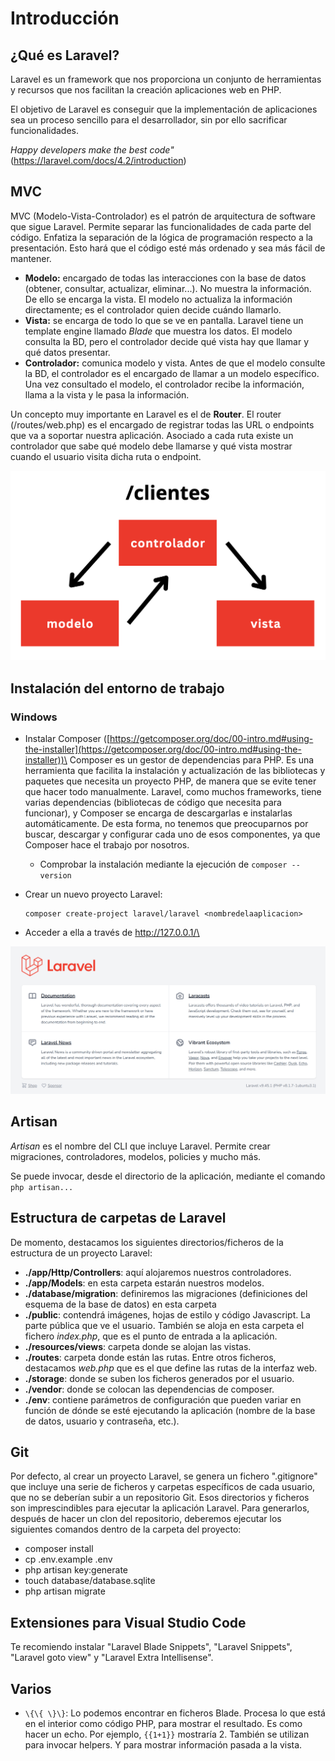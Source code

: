 # Introducción

## ¿Qué es Laravel?

Laravel es un framework que nos proporciona un conjunto de herramientas y recursos que nos facilitan la creación aplicaciones web en PHP.

El objetivo de Laravel es conseguir que la implementación de aplicaciones sea un proceso sencillo para el desarrollador, sin por ello sacrificar funcionalidades.

_Happy developers make the best code"_ (https://laravel.com/docs/4.2/introduction)

## MVC

MVC (Modelo-Vista-Controlador) es el patrón de arquitectura de software que sigue Laravel. Permite separar las funcionalidades de cada parte del código. Enfatiza la separación de la lógica de programación respecto a la presentación. Esto hará que el código esté más ordenado y sea más fácil de mantener.

* **Modelo:** encargado de todas las interacciones con la base de datos (obtener, consultar, actualizar, eliminar...). No muestra la información. De ello se encarga la vista. El modelo no actualiza la información directamente; es el controlador quien decide cuándo llamarlo.
* **Vista:** se encarga de todo lo que se ve en pantalla. Laravel tiene un template engine llamado _Blade_ que muestra los datos. El modelo consulta la BD, pero el controlador decide qué vista hay que llamar y qué datos presentar.
* **Controlador:** comunica modelo y vista. Antes de que el modelo consulte la BD, el controlador es el encargado de llamar a un modelo específico. Una vez consultado el modelo, el controlador recibe la información, llama a la vista y le pasa la información.

Un concepto muy importante en Laravel es el de **Router**. El router (/routes/web.php) es el encargado de registrar todas las URL o endpoints que va a soportar nuestra aplicación. Asociado a cada ruta existe un controlador que sabe qué modelo debe llamarse y qué vista mostrar cuando el usuario visita dicha ruta o endpoint.

![mvc](img/mvc.png)

## Instalación del entorno de trabajo

### Windows

* Instalar Composer ([https://getcomposer.org/doc/00-intro.md#using-the-installer](https://getcomposer.org/doc/00-intro.md#using-the-installer))\
  Composer es un gestor de dependencias para PHP. Es una herramienta que facilita la instalación y actualización de las bibliotecas y paquetes que necesita un proyecto PHP, de manera que se evite tener que hacer todo manualmente. Laravel, como muchos frameworks, tiene varias dependencias (bibliotecas de código que necesita para funcionar), y Composer se encarga de descargarlas e instalarlas automáticamente. De esta forma, no tenemos que preocuparnos por buscar, descargar y configurar cada uno de esos componentes, ya que Composer hace el trabajo por nosotros.&#x20;
  * Comprobar la instalación mediante la ejecución de `composer --version`
*   Crear un nuevo proyecto Laravel:

    ```
    composer create-project laravel/laravel <nombredelaaplicacion>
    ```
* Acceder a ella a través de http://127.0.0.1/\<nombredelaaplicacion>

![localhost](img/localhost.png)



## Artisan

_Artisan_ es el nombre del CLI que incluye Laravel. Permite crear migraciones, controladores, modelos, policies y mucho más.

Se puede invocar, desde el directorio de la aplicación, mediante el comando `php artisan...`

## Estructura de carpetas de Laravel

De momento, destacamos los siguientes directorios/ficheros de la estructura de un proyecto Laravel:

* **./app/Http/Controllers**: aquí alojaremos nuestros controladores.
* **./app/Models**: en esta carpeta estarán nuestros modelos.
* **./database/migration**: definiremos las migraciones (definiciones del esquema de la base de datos) en esta carpeta
* **./public**: contendrá imágenes, hojas de estilo y código Javascript. La parte pública que ve el usuario. También se aloja en esta carpeta el fichero _index.php_, que es el punto de entrada a la aplicación.
* **./resources/views**: carpeta donde se alojan las vistas.
* **./routes**: carpeta donde están las rutas. Entre otros ficheros, destacamos _web.php_ que es el que define las rutas de la interfaz web.
* **./storage**: donde se suben los ficheros generados por el usuario.
* **./vendor**: donde se colocan las dependencias de composer.
* **./env**: contiene parámetros de configuración que pueden variar en función de dónde se esté ejecutando la aplicación (nombre de la base de datos, usuario y contraseña, etc.).

## Git

Por defecto, al crear un proyecto Laravel, se genera un fichero ".gitignore" que incluye una serie de ficheros y carpetas específicos de cada usuario, que no se deberían subir a un repositorio Git. Esos directorios y ficheros son imprescindibles para ejecutar la aplicación Laravel. Para generarlos, después de hacer un clon del repositorio, deberemos ejecutar los siguientes comandos dentro de la carpeta del proyecto:

* composer install
* cp .env.example .env
* php artisan key:generate
* touch database/database.sqlite
* php artisan migrate

## Extensiones para Visual Studio Code

Te recomiendo instalar "Laravel Blade Snippets", "Laravel Snippets", "Laravel goto view" y "Laravel Extra Intellisense".&#x20;

## Varios

* `\{\{ \}\}`: Lo podemos encontrar en ficheros Blade. Procesa lo que está en el interior como código PHP, para mostrar el resultado. Es como hacer un echo. Por ejemplo, `{{1+1}}` mostraría 2. También se utilizan para invocar helpers. Y para mostrar información pasada a la vista.
